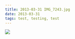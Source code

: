 ```yaml
---
title: 2013-03-31 IMG_7243.jpg
date: 2013-03-31
tags: test, testing, test 
---
```


<img src="/files/2013-03-31/IMG_7243.jpg"/>

